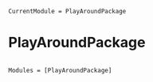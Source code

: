 ```@meta
CurrentModule = PlayAroundPackage
```

# PlayAroundPackage

```@index
```

```@autodocs
Modules = [PlayAroundPackage]
```
